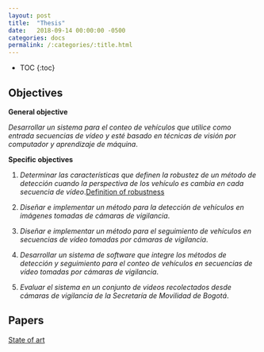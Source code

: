 ```yaml
---
layout: post
title:  "Thesis"
date:   2018-09-14 00:00:00 -0500
categories: docs
permalink: /:categories/:title.html
---
```


* TOC
{:toc}

## Objectives

**General objective**

*Desarrollar un sistema para el conteo de vehículos que utilice como entrada secuencias de vídeo y esté basado en técnicas de visión por computador y aprendizaje de máquina*.

**Specific objectives**

1. *Determinar las características que definen la robustez de un método de detección cuando la perspectiva de los vehículo es cambia en cada secuencia de vídeo*.[Definition of robustness][robustness]

2. *Diseñar e implementar un método para la detección de vehículos en imágenes tomadas de cámaras de vigilancia*.

3. *Diseñar e implementar un método para el seguimiento de vehículos en secuencias de vídeo tomadas por cámaras de vigilancia*.

4. *Desarrollar un sistema de software que integre los métodos de detección y seguimiento para el conteo de vehículos en secuencias de vídeo tomadas por cámaras de vigilancia*.

5. *Evaluar el sistema en un conjunto de videos recolectados desde cámaras de vigilancia de la Secretaría de Movilidad de Bogotá*.

## Papers

[State of art][vvc-2018-2s]

[robustness]: https://drive.google.com/file/d/1BAOztft7zEb66gsbxU6F2e7b8JTXoic-/view?usp=sharing
[vvc-2018-2s]: https://drive.google.com/file/d/1CiPz26oMLvjL3tzKRIznN_no4SJ__vda/view?usp=sharing
